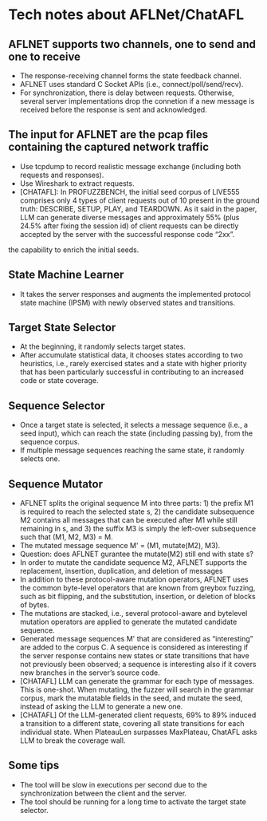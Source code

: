 # Tech notes about AFLNet/ChatAFL

## AFLNET supports two channels, one to send and one to receive

+ The response-receiving channel forms the state feedback channel.
+ AFLNET uses standard C Socket APIs (i.e., connect/poll/send/recv).
+ For synchronization, there is delay between requests. Otherwise, several
server implementations drop the connetion if a new message is received before
the response is sent and acknowledged.

## The input for AFLNET are the pcap files containing the captured network traffic

+ Use tcpdump to record realistic message exchange (including both requests and responses).
+ Use Wireshark to extract requests.
+ [CHATAFL]: In PROFUZZBENCH, the initial seed corpus of LIVE555 comprises only
4 types of client requests out of 10 present in the ground truth: DESCRIBE,
SETUP, PLAY, and TEARDOWN. As it said in the paper, LLM can generate diverse
messages and approximately 55% (plus 24.5% after fixing the session id) of
client requests can be directly accepted by the server with the successful
response code “2xx”.

the capability to enrich the initial seeds.

## State Machine Learner

+ It takes the server responses and augments the implemented protocol state
machine (IPSM) with newly observed states and transitions.

## Target State Selector

+ At the beginning, it randomly selects target states.
+ After accumulate statistical data, it chooses states according to two
heuristics, i.e., rarely exercised states and a state with higher priority that
has been particularly successful in contributing to an increased code or state
coverage.

## Sequence Selector

+ Once a target state is selected, it selects a message sequence (i.e., a seed
input), which can reach the state (including passing by), from the sequence corpus.
+ If multiple message sequences reaching the same state, it randomly selects one.

## Sequence Mutator

+ AFLNET splits the original sequence M into three parts: 1) the
prefix M1 is required to reach the selected state s, 2) the candidate
subsequence M2 contains all messages that can be executed after M1 while still
remaining in s, and 3) the suffix M3 is simply the left-over subsequence such
that (M1, M2, M3) = M.
+ The mutated message sequence M' = (M1, mutate(M2), M3).
+ Question: does AFLNET gurantee the mutate(M2) still end with state s?
+ In order to mutate the candidate sequence M2, AFLNET supports the replacement,
insertion, duplication, and deletion of messages
+ In addition to these protocol-aware mutation operators, AFLNET uses the
common byte-level operators that are known from greybox fuzzing, such as bit
flipping, and the substitution, insertion, or deletion of blocks of bytes.
+ The mutations are stacked, i.e., several protocol-aware and bytelevel mutation
operators are applied to generate the mutated candidate sequence.
+ Generated message sequences M' that are considered as “interesting” are added
to the corpus C. A sequence is considered as interesting if the server response
contains new states or state transitions that have not previously been observed;
a sequence is interesting also if it covers new branches in the server’s source
code.
+ [CHATAFL] LLM can generate the grammar for each type of messages. This is
one-shot. When mutating, the fuzzer will search in the grammar corpus, mark the
mutatable fields in the seed, and mutate the seed, instead of asking the LLM to
generate a new one.
+ [CHATAFL] Of the LLM-generated client requests, 69% to 89% induced a
transition to a different state, covering all state transitions for each
individual state. When PlateauLen surpasses MaxPlateau, ChatAFL asks LLM to
break the coverage wall.

## Some tips

+ The tool will be slow in executions per second due to the synchronization
between the client and the server.
+ The tool should be running for a long time to activate the target state
selector.